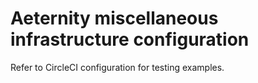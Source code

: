 # Aeternity miscellaneous infrastructure configuration

Refer to CircleCI configuration for testing examples.
